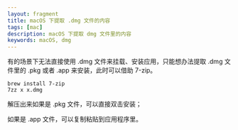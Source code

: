 ```yaml
---
layout: fragment
title: macOS 下提取 .dmg 文件的内容
tags: [mac]
description: macOS 下提取 dmg 文件里的内容
keywords: macOS, dmg 
---
```


有的场景下无法直接使用 .dmg 文件来挂载、安装应用，只能想办法提取 .dmg 文件里的 .pkg 或者 .app 来安装，此时可以借助 7-zip。

```
brew install 7-zip
7zz x x.dmg
```

解压出来如果是 .pkg 文件，可以直接双击安装；

如果是 .app 文件，可以复制粘贴到应用程序里。
